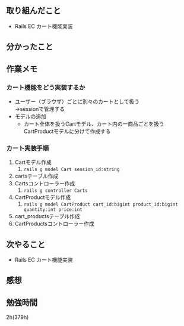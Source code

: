 ## 取り組んだこと
- Rails EC  カート機能実装

## 分かったこと

## 作業メモ

### カート機能をどう実装するか
  - ユーザー（ブラウザ）ごとに別々のカートとして扱う<br>→sessionで管理する
  - モデルの追加
    - カート全体を扱うCartモデル、カート内の一商品ごとを扱うCartProductモデルに分けて作成する

### カート実装手順
  1. Cartモデル作成
     1. `rails g model Cart session_id:string`
  2. cartsテーブル作成
  3. Cartsコントローラー作成
     1. `rails g controller Carts`
  4. CartProductモデル作成
     1. `rails g model CartProduct cart_id:bigint product_id:bigint quantity:int price:int`
  5. cart_productsテーブル作成
  6. CartProductsコントローラー作成

## 次やること
- Rails EC  カート機能実装

## 感想


## 勉強時間
2h(379h)
